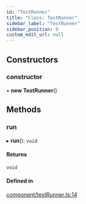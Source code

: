 ```yaml
---
id: "TestRunner"
title: "Class: TestRunner"
sidebar_label: "TestRunner"
sidebar_position: 0
custom_edit_url: null
---
```


## Constructors

### constructor

• **new TestRunner**()

## Methods

### run

▸ **run**(): `void`

#### Returns

`void`

#### Defined in

[component/testRunner.ts:14](https://github.com/siposdani87/sui-js/blob/e8748e2/src/component/testRunner.ts#L14)
